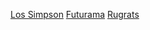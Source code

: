 [Los Simpson](https://es.wikipedia.org/wiki/Los_Simpson) [Futurama](https://es.wikipedia.org/wiki/Futurama) [Rugrats](https://es.wikipedia.org/wiki/Rugrats)
